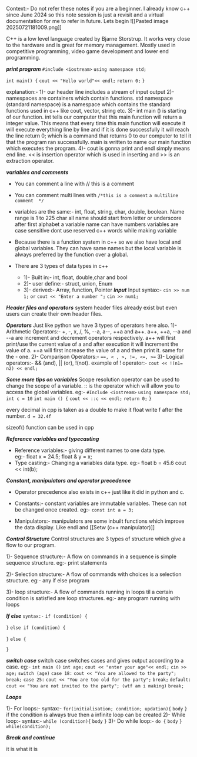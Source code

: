 Context:- Do not refer these notes if you are a beginner.  I already know c++ since June 2024 so this note session is just a revisit and a virtual documentation for me to refer in future. 
Lets begin
![[Pasted image 20250721181009.png]]

C++ is a low level language created by Bjarne Storstrup. It works very close to the hardware and is great for memory management. Mostly used in competitive programming, video game development and lower end programming. 

***print program***
`#include <iostream>`
`using namespace std;`

`int main() {`
	`cout << "Hello world"<< endl;`
	`return 0;`
`}`

explanation:- 1)- our header line includes a stream of input output 
2)- namespaces are containers which contain functions. std namespace (standard namespace) is a namespace which contains the standard functions used in c++ like cout, vector, string etc.
3)- int main () is starting of our function. int tells our computer that this main function will return a integer value. This means that every time this main function will execute it will execute everything line by line and if it is done successfully it will reach the line return 0; which is a command that returns 0 to our computer to tell it that the program ran successfully. main is written to name our main function which executes the program. 
4)- cout is gonna print and endl simply means end line.  << is insertion operator which is used in inserting and >> is an extraction operator. 

***variables and comments***

- You can comment a line with // this is a comment 
- You can comment multi lines with `/*this is a comment` 
	`a multiline comment  */`

- variables are the same:- 
	int, float, string, char, double, boolean. 
	Name range is 1 to 225 char
	all name should start from letter or underscore
	after first alphabet a variable name can have numbers
	variables are case sensitive
	dont use reserved c++ words while making variable

- Because there is a function system in c++ so we also have local and global variables. They can have same names but the local variable is always preferred by the function over a global. 
- There are 3 types of data types in c++ 
	- 1)- Built in:- int, float, double,char and bool
	- 2)- user define:- struct, union, Enum
	- 3)- derived:- Array, function, Pointer
***Input***
Input syntax:- 
	`cin >> num 1;`
	`or` 
	`cout << "Enter a number ";`
	`cin >> num1;`

***Header files and operators***
system header files already exist but even users can create their own header files. 

***Operators***
Just like python we have 3 types of operators here also.
	1)- Arithmetic Operators:- +, -,  x, /, %, --a, a--, ++a and a++.
		a++, ++a, --a and --a are increment and decrement operators respectively. 
		a++ will first print/use the current value of a and after execution it will increment the value of a. ++a will first increase the value of a and then print it. same for the - one.
	2)- Comparison Operators:- `==, < , >, !=, <=, >=`
	3)- Logical operators:- && (and), || (or), !(not).
		example of ! operator:- 
				`cout << !(n1= n2) << endl;`

***Some more tips on variables***
Scope resolution operator can be used to change the scope of a variable. :: is the operator which will allow you to access the global variables. 
eg:- 
`#Include <iostream>`
`using namespace std;`
`int c = 10`
`int main () {`
`cout << ::c << endl;`
`return 0;`
`}`

every decimal in cpp is taken as a double to make it float write f after the number.
`d = 32.4f`

sizeof() function can be used in cpp


***Reference variables and typecasting***
- Reference variables:- giving different names to one data type.  
	 eg:- float x = 24.5;
		float & y = x;
- Type casting:- Changing a variables data type. 
		eg:- float b = 45.6
			cout << int(b); 

***Constant, manipulators and operator precedence***
- Operator precedence also exists in c++ just like it did in python and c.

- Constants:- constant variables are immutable variables. These can not be changed once created. eg:- `const int a = 3;`

- Manipulators:- manipulators are some inbuilt functions which improve the data display. Like endl and [[Setw (c++ manipulator)]]

***Control Structure***
Control structures are 3 types of structure which give a flow to our program. 

1)- Sequence structure:- A flow on commands in a sequence is simple sequence structure. 
eg:- print statements

2)-  Selection structure:- A flow of commands with choices is a selection structure. 
eg:- any if else program

3)- loop structure:- A flow of commands running in loops til a certain condition is satisfied are loop structures.
eg:- any program running with loops

***If else***
`syntax:-` 
`if (condition) {`

`}`
`else if (condition) {`

`}`
`else {`

`}`

***switch case***
switch case switches cases and gives output according to a case. 
eg:-
	`int main ()` 
	`int age;`
	`cout << "enter your age"<< endl;`
	`cin >> age;`
	`switch (age)`
		`case 18:`
			`cout << "You are allowed to the party";`
			`break;`
		`case 25:`
			`cout << "You are too old for the party";`
			`break;`
		`default:`
			`cout << "You are not invited to the party"; (wtf am i making)`
			`break;`
		
		

***Loops***

1)- For loops:- 
	syntax:- 
	`for(initialisation; condition; updation){`
		`body`
	`}`
	if the condition is always true then a infinite loop can be created
2)- While loop:-
	syntax:-
		`while (condition){`
			`body`
		`}`
3)- Do while loop:-
	`do {`
		`body`
	`} while(condition);`

***Break and continue***

it is what it is

